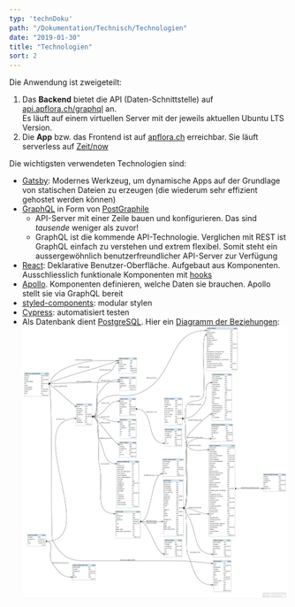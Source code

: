 ```yaml
---
typ: 'technDoku'
path: "/Dokumentation/Technisch/Technologien"
date: "2019-01-30"
title: "Technologien"
sort: 2
---
```


Die Anwendung ist zweigeteilt:

1. Das **Backend** bietet die API (Daten-Schnittstelle) auf [api.apflora.ch/graphql](//api.apflora.ch/graphql) an.<br/>
  Es läuft auf einem virtuellen Server mit der jeweils aktuellen Ubuntu LTS Version.
2. Die **App** bzw. das Frontend ist auf [apflora.ch](//apflora.ch) erreichbar. Sie läuft serverless auf [Zeit/now](https://zeit.co/now)

Die wichtigsten verwendeten Technologien sind:

- [Gatsby](//www.gatsbyjs.org): Modernes Werkzeug, um dynamische Apps auf der Grundlage von statischen Dateien zu erzeugen (die wiederum sehr effizient gehostet werden können)
- [GraphQL](https://github.com/facebook/graphql) in Form von [PostGraphile](https://github.com/graphile/postgraphile)
  - API-Server mit einer Zeile bauen und konfigurieren. Das sind _tausende_ weniger als zuvor!<br/>
  - GraphQL ist die kommende API-Technologie. Verglichen mit REST ist GraphQL einfach zu verstehen und extrem flexibel. Somit steht ein aussergewöhnlich benutzerfreundlicher API-Server zur Verfügung
- [React](//facebook.github.io/react): Deklarative Benutzer-Oberfläche. Aufgebaut aus Komponenten. Ausschliesslich funktionale Komponenten mit [hooks](https://reactjs.org/docs/hooks-intro.html)
- [Apollo](https://www.apollodata.com). Komponenten definieren, welche Daten sie brauchen. Apollo stellt sie via GraphQL bereit
- [styled-components](https://github.com/styled-components/styled-components): modular stylen
- [Cypress](https://www.cypress.io): automatisiert testen
- Als Datenbank dient [PostgreSQL](//postgresql.org/). Hier ein [Diagramm der Beziehungen](//raw.githubusercontent.com/barbalex/apf2/master/src/etc/beziehungen.png):
  ![Beziehungs-Diagramm](_media/beziehungen.png)
